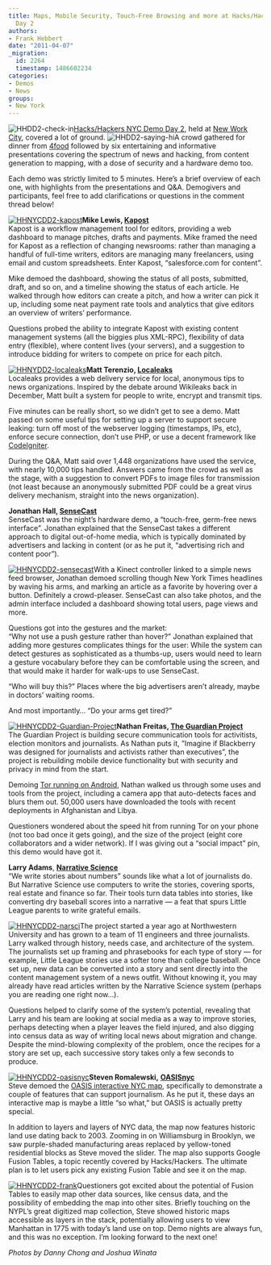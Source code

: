 ```yaml
---
title: Maps, Mobile Security, Touch-Free Browsing and more at Hacks/Hackers NYC Demo
  Day 2
authors:
- Frank Hebbert
date: "2011-04-07"
_migration:
  id: 2264
  timestamp: 1486602234
categories:
- Demos
- News
groups:
- New York
---
```


![][1][Hacks/Hackers NYC Demo Day 2][2], held at [New Work City][3], covered a lot of ground. ![][4]A crowd gathered for dinner from [4food][5] followed by six entertaining and informative presentations covering the spectrum of news and hacking, from content generation to mapping, with a dose of security and a hardware demo too.

Each demo was strictly limited to 5 minutes. Here’s a brief overview of each one, with highlights from the presentations and Q&A. Demogivers and participants, feel free to add clarifications or questions in the comment thread below!

[![][6]][7]**Mike Lewis, [Kapost][8]**[][8]  
Kapost is a workflow management tool for editors, providing a web dashboard to manage pitches, drafts and payments. Mike framed the need for Kapost as a reflection of changing newsrooms: rather than managing a handful of full-time writers, editors are managing many freelancers, using email and custom spreadsheets. Enter Kapost, “salesforce.com for content”.

Mike demoed the dashboard, showing the status of all posts, submitted, draft, and so on, and a timeline showing the status of each article. He walked through how editors can create a pitch, and how a writer can pick it up, including some neat payment rate tools and analytics that give editors an overview of writers’ performance.

Questions probed the ability to integrate Kapost with existing content management systems (all the biggies plus XML-RPC), flexibility of data entry (flexible), where content lives (your servers), and a suggestion to introduce bidding for writers to compete on price for each pitch.

[![][9]][10]**Matt Terenzio, [Localeaks][11]**  
Localeaks provides a web delivery service for local, anonymous tips to news organizations. Inspired by the debate around Wikileaks back in December, Matt built a system for people to write, encrypt and transmit tips.

Five minutes can be really short, so we didn’t get to see a demo. Matt passed on some useful tips for setting up a server to support secure leaking: turn off most of the webserver logging (timestamps, IPs, etc), enforce secure connection, don’t use PHP, or use a decent framework like [CodeIgniter][12].

During the Q&A, Matt said over 1,448 organizations have used the service, with nearly 10,000 tips handled. Answers came from the crowd as well as the stage, with a suggestion to convert PDFs to image files for transmission (not least because an anonymously submitted PDF could be a great virus delivery mechanism, straight into the news organization).

**Jonathan Hall, [SenseCast][13]**[][13]  
SenseCast was the night’s hardware demo, a “touch-free, germ-free news interface”. Jonathan explained that the SenseCast takes a different approach to digital out-of-home media, which is typically dominated by advertisers and lacking in content (or as he put it, “advertising rich and content poor”).

[![][14]][15]With a Kinect controller linked to a simple news feed browser, Jonathan demoed scrolling though New York Times headlines by waving his arms, and marking an article as a favorite by hovering over a button. Definitely a crowd-pleaser. SenseCast can also take photos, and the admin interface included a dashboard showing total users, page views and more.

Questions got into the gestures and the market:  
“Why not use a push gesture rather than hover?” Jonathan explained that adding more gestures complicates things for the user: While the system can detect gestures as sophisticated as a thumbs-up, users would need to learn a gesture vocabulary before they can be comfortable using the screen, and that would make it harder for walk-ups to use SenseCast.

“Who will buy this?” Places where the big advertisers aren’t already, maybe in doctors’ waiting rooms.

And most importantly&#8230; “Do your arms get tired?”

[![][16]][17]**Nathan Freitas, [The Guardian Project][18]**   
The Guardian Project is building secure communication tools for activitists, election monitors and journalists. As Nathan puts it, ”Imagine if Blackberry was designed for journalists and activists rather than executives”, the project is rebuilding mobile device functionality but with security and privacy in mind from the start.

Demoing [Tor running on Android][19], Nathan walked us through some uses and tools from the project, including a camera app that auto-detects faces and blurs them out. 50,000 users have downloaded the tools with recent deployments in Afghanistan and Libya.

Questioners wondered about the speed hit from running Tor on your phone (not too bad once it gets going), and the size of the project (eight core collaborators and a wider network). If I was giving out a “social impact” pin, this demo would have got it.

**Larry Adams**, **[Narrative Science][20]**   
“We write stories about numbers” sounds like what a lot of journalists do. But Narrative Science use computers to write the stories, covering sports, real estate and finance so far. Their tools turn data tables into stories, like converting dry baseball scores into a narrative &#8212; a feat that spurs Little League parents to write grateful emails.

[![][21]][22]The project started a year ago at Northwestern University and has grown to a team of 11 engineers and three journalists. Larry walked through history, needs case, and architecture of the system. The journalists set up framing and phrasebooks for each type of story &#8212; for example, Little League stories use a softer tone than college baseball. Once set up, new data can be converted into a story and sent directly into the content management system of a news outfit. Without knowing it, you may already have read articles written by the Narrative Science system (perhaps you are reading one right now&#8230;).

Questions helped to clarify some of the system’s potential, revealing that Larry and his team are looking at social media as a way to improve stories, perhaps detecting when a player leaves the field injured, and also digging into census data as way of writing local news about migration and change. Despite the mind-blowing complexity of the problem, once the recipes for a story are set up, each successive story takes only a few seconds to produce.

[![][23]][24]**Steven Romalewski,** **[OASISnyc][25]**  
Steve demoed the [OASIS interactive NYC map][26], specifically to demonstrate a couple of features that can support journalism. As he put it, these days an interactive map is maybe a little “so what,” but OASIS is actually pretty special.

In addition to layers and layers of NYC data, the map now features historic land use dating back to 2003. Zooming in on Williamsburg in Brooklyn, we saw purple-shaded manufacturing areas replaced by yellow-toned residential blocks as Steve moved the slider. The map also supports Google Fusion Tables, a topic recently covered by Hacks/Hackers. The ultimate plan is to let users pick any existing Fusion Table and see it on the map.

[![][27]][28]Questioners got excited about the potential of Fusion Tables to easily map other data sources, like census data, and the possibility of embedding the map into other sites. Briefly touching on the NYPL’s great digitized map collection, Steve showed historic maps accessible as layers in the stack, potentially allowing users to view Manhattan in 1775 with today’s land use on top. Demo nights are always fun, and this was no exception. I’m looking forward to the next one!

_Photos by Danny Chong and Joshua Winata_

 [1]: /content-images/blog/2011/04/HHDD2-check-in-e1302188737292.jpeg "HHDD2-check-in"
 [2]: http://meetupnyc.hackshackers.com/events/16882913/
 [3]: http://nwc.co
 [4]: /content-images/blog/2011/04/HHDD2-saying-hi-e1302188856616.jpeg "HHDD2-saying-hi"
 [5]: http://4food.com/
 [6]: /content-images/blog/2011/04/HHNYCDD2-kapost-e1302189604357.jpeg "HHNYCDD2-kapost"
 [7]: http://meetupnyc.hackshackers.com/photos/1334895/22514101/
 [8]: http://kapost.com
 [9]: /content-images/blog/2011/04/HHNYDD2-localeaks-e1302191963600.jpeg "HHNYDD2-localeaks"
 [10]: http://meetupnyc.hackshackers.com/photos/1334895/22514151/
 [11]: http://localeaks.com/
 [12]: http://codeigniter.com
 [13]: http://sensecast.com/
 [14]: /content-images/blog/2011/04/HHNYCDD2-sensecast-e1302190169858.jpeg "HHNYCDD2-sensecast"
 [15]: http://meetupnyc.hackshackers.com/photos/1334895/22514167/
 [16]: /content-images/blog/2011/04/HHNYCDD2-Guardian-Project-e1302190381306.jpeg "HHNYCDD2-Guardian-Project"
 [17]: http://meetupnyc.hackshackers.com/photos/1334895/22513686/
 [18]: http://guardianproject.info
 [19]: https://blog.torproject.org/blog/tor-android
 [20]: http://narrativescience.com
 [21]: /content-images/blog/2011/04/HHNYCDD2-narsci-e1302190578750.jpeg "HHNYCDD2-narsci"
 [22]: /content-images/blog/2011/04/HHNYCDD2-narsci.jpeg
 [23]: /content-images/blog/2011/04/HHNYCDD2-oasisnyc-e1302190913780.jpeg "HHNYCDD2-oasisnyc"
 [24]: http://meetupnyc.hackshackers.com/photos/1334895/22514242/
 [25]: http://oasisnyc.net
 [26]: http://http://www.oasisnyc.net/map.aspx
 [27]: /content-images/blog/2011/04/HHNYCDD2-frank-e1302191570148.jpeg "HHNYCDD2-frank"
 [28]: http://meetupnyc.hackshackers.com/photos/1334895/22514047/